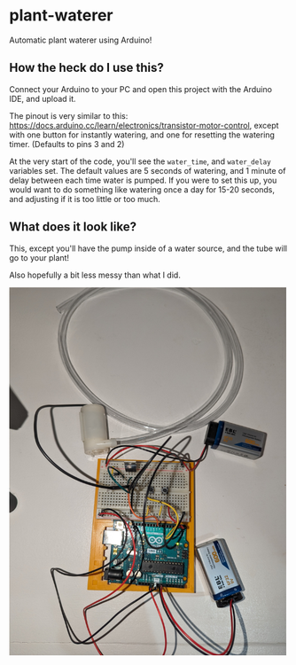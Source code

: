 # plant-waterer
Automatic plant waterer using Arduino!

## How the heck do I use this?
Connect your Arduino to your PC and open this project with the Arduino IDE, and upload it.

The pinout is very similar to this: https://docs.arduino.cc/learn/electronics/transistor-motor-control, except with one button for instantly watering, and one for resetting the watering timer. (Defaults to pins 3 and 2)

At the very start of the code, you'll see the `water_time`, and `water_delay` variables set. The default values are 5 seconds of watering, and 1 minute of delay between each time water is pumped. If you were to set this up, you would want to do something like watering once a day for 15-20 seconds, and adjusting if it is too little or too much.

## What does it look like?
This, except you'll have the pump inside of a water source, and the tube will go to your plant!

Also hopefully a bit less messy than what I did.

<img src='https://github.com/StormLight14/StormLight14/blob/main/img/waterer-image.jpg?raw=true' width='500'>
